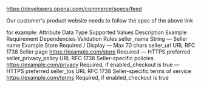 https://developers.openai.com/commerce/specs/feed

Our customer's product website needs to follow the spec of the above link

for example:
Attribute	Data Type	Supported Values	Description	Example	Requirement	Dependencies	Validation Rules
seller_name	String	—	Seller name	Example Store	Required / Display	—	Max 70 chars
seller_url	URL	RFC 1738	Seller page	https://example.com/store	Required	—	HTTPS preferred
seller_privacy_policy	URL	RFC 1738	Seller-specific policies	https://example.com/privacy	Required, if enabled_checkout is true	—	HTTPS preferred
seller_tos	URL	RFC 1738	Seller-specific terms of service	https://example.com/terms	Required, if enabled_checkout is true

